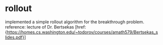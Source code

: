 # rollout
implemented a simple rollout algorithm for the breakthrough problem. 
reference: lecture of Dr. Bertsekas [href:{https://homes.cs.washington.edu/~todorov/courses/amath579/Bertsekas_slides.pdf}]
